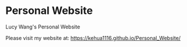 # Personal Website
Lucy Wang's Personal Website

Please visit my website at: https://kehua1116.github.io/Personal_Website/
